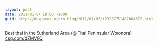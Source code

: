 ```yaml
---
layout: post
date: 2011-01-07 18:00 +1000
guid: http://desparoz.micro.blog/2011/01/07/t23287751487004672.html
---
```

Best thai in the Sutherland Area (@ Thai Peninsular Woronora) [4sq.com/dZMV8Q](http://4sq.com/dZMV8Q)
